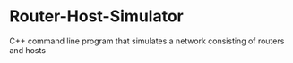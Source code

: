 # Router-Host-Simulator
C++ command line program that simulates a network consisting of routers and hosts

